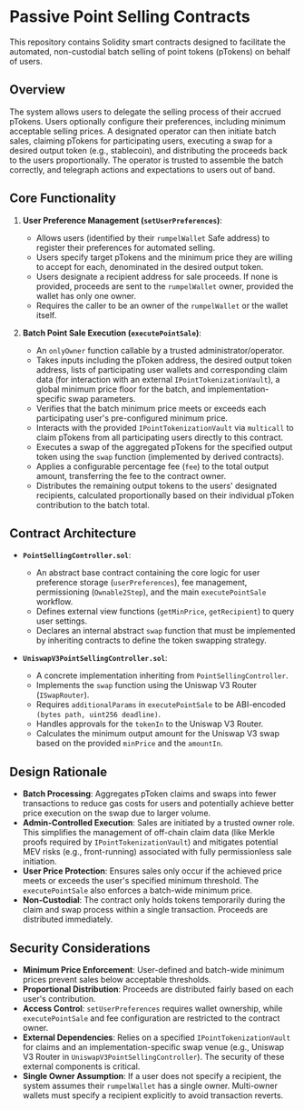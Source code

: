 # Passive Point Selling Contracts

This repository contains Solidity smart contracts designed to facilitate the automated, non-custodial batch selling of point tokens (pTokens) on behalf of users.

## Overview

The system allows users to delegate the selling process of their accrued pTokens. Users optionally configure their preferences, including minimum acceptable selling prices. A designated operator can then initiate batch sales, claiming pTokens for participating users, executing a swap for a desired output token (e.g., stablecoin), and distributing the proceeds back to the users proportionally. The operator is trusted to assemble the batch correctly, and telegraph actions and expectations to users out of band.

## Core Functionality

1.  **User Preference Management (`setUserPreferences`)**:
    *   Allows users (identified by their `rumpelWallet` Safe address) to register their preferences for automated selling.
    *   Users specify target pTokens and the minimum price they are willing to accept for each, denominated in the desired output token.
    *   Users designate a recipient address for sale proceeds. If none is provided, proceeds are sent to the `rumpelWallet` owner, provided the wallet has only one owner.
    *   Requires the caller to be an owner of the `rumpelWallet` or the wallet itself.

2.  **Batch Point Sale Execution (`executePointSale`)**:
    *   An `onlyOwner` function callable by a trusted administrator/operator.
    *   Takes inputs including the pToken address, the desired output token address, lists of participating user wallets and corresponding claim data (for interaction with an external `IPointTokenizationVault`), a global minimum price floor for the batch, and implementation-specific swap parameters.
    *   Verifies that the batch minimum price meets or exceeds each participating user's pre-configured minimum price.
    *   Interacts with the provided `IPointTokenizationVault` via `multicall` to claim pTokens from all participating users directly to this contract.
    *   Executes a swap of the aggregated pTokens for the specified output token using the `swap` function (implemented by derived contracts).
    *   Applies a configurable percentage fee (`fee`) to the total output amount, transferring the fee to the contract owner.
    *   Distributes the remaining output tokens to the users' designated recipients, calculated proportionally based on their individual pToken contribution to the batch total.

## Contract Architecture

*   **`PointSellingController.sol`**:
    *   An abstract base contract containing the core logic for user preference storage (`userPreferences`), fee management, permissioning (`Ownable2Step`), and the main `executePointSale` workflow.
    *   Defines external view functions (`getMinPrice`, `getRecipient`) to query user settings.
    *   Declares an internal abstract `swap` function that must be implemented by inheriting contracts to define the token swapping strategy.

*   **`UniswapV3PointSellingController.sol`**:
    *   A concrete implementation inheriting from `PointSellingController`.
    *   Implements the `swap` function using the Uniswap V3 Router (`ISwapRouter`).
    *   Requires `additionalParams` in `executePointSale` to be ABI-encoded `(bytes path, uint256 deadline)`.
    *   Handles approvals for the `tokenIn` to the Uniswap V3 Router.
    *   Calculates the minimum output amount for the Uniswap V3 swap based on the provided `minPrice` and the `amountIn`.

## Design Rationale

*   **Batch Processing**: Aggregates pToken claims and swaps into fewer transactions to reduce gas costs for users and potentially achieve better price execution on the swap due to larger volume.
*   **Admin-Controlled Execution**: Sales are initiated by a trusted owner role. This simplifies the management of off-chain claim data (like Merkle proofs required by `IPointTokenizationVault`) and mitigates potential MEV risks (e.g., front-running) associated with fully permissionless sale initiation.
*   **User Price Protection**: Ensures sales only occur if the achieved price meets or exceeds the user's specified minimum threshold. The `executePointSale` also enforces a batch-wide minimum price.
*   **Non-Custodial**: The contract only holds tokens temporarily during the claim and swap process within a single transaction. Proceeds are distributed immediately.

## Security Considerations

*   **Minimum Price Enforcement**: User-defined and batch-wide minimum prices prevent sales below acceptable thresholds.
*   **Proportional Distribution**: Proceeds are distributed fairly based on each user's contribution.
*   **Access Control**: `setUserPreferences` requires wallet ownership, while `executePointSale` and fee configuration are restricted to the contract owner.
*   **External Dependencies**: Relies on a specified `IPointTokenizationVault` for claims and an implementation-specific swap venue (e.g., Uniswap V3 Router in `UniswapV3PointSellingController`). The security of these external components is critical.
*   **Single Owner Assumption**: If a user does not specify a recipient, the system assumes their `rumpelWallet` has a single owner. Multi-owner wallets must specify a recipient explicitly to avoid transaction reverts.
